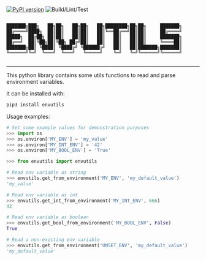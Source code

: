 
[![PyPI version](https://badge.fury.io/py/envutils.svg?kill_cache=1)](https://badge.fury.io/py/envutils) ![Build/Lint/Test](https://github.com/mfilippo/envutils/workflows/Python%20package/badge.svg?kill_cache=1)

```text

███████╗███╗   ██╗██╗   ██╗██╗   ██╗████████╗██╗██╗     ███████╗
██╔════╝████╗  ██║██║   ██║██║   ██║╚══██╔══╝██║██║     ██╔════╝
█████╗  ██╔██╗ ██║██║   ██║██║   ██║   ██║   ██║██║     ███████╗
██╔══╝  ██║╚██╗██║╚██╗ ██╔╝██║   ██║   ██║   ██║██║     ╚════██║
███████╗██║ ╚████║ ╚████╔╝ ╚██████╔╝   ██║   ██║███████╗███████║
╚══════╝╚═╝  ╚═══╝  ╚═══╝   ╚═════╝    ╚═╝   ╚═╝╚══════╝╚══════╝
                                                                
```

---

This python library contains some utils functions to read and parse environment variables.

It can be installed with:
```bash
pip3 install envutils
```

Usage examples:

```python
# Set some example values for demonstration purposes
>>> import os
>>> os.environ['MY_ENV'] = 'my_value'
>>> os.environ['MY_INT_ENV'] = '42'
>>> os.environ['MY_BOOL_ENV'] = 'True'

>>> from envutils import envutils

# Read env variable as string
>>> envutils.get_from_environment('MY_ENV', 'my_default_value')
'my_value'

# Read env variable as int
>>> envutils.get_int_from_environment('MY_INT_ENV', 666)
42

# Read env variable as boolean
>>> envutils.get_bool_from_environment('MY_BOOL_ENV', False)
True

# Read a non-existing env variable
>>> envutils.get_from_environment('UNSET_ENV', 'my_default_value')
'my_default_value'
```